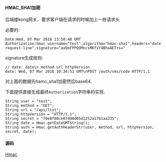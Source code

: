 #### HMAC_SHA1加密

后端接kong网关，要求客户端在请求的时候加上一些请求头

必要的:
```
Date:Wed, 07 Mar 2018 13:58:48 GMT
Authorization:hmac username="test",algorithm="hmac-sha1",headers="date request-line",signature="axQeFPPQOMncsMKfxY4BhaAETrs="
```


signature生成规则:
```$xslt
// date: date\n method url httpVersion
date: Wed, 07 Mar 2018 10:34:51 GMT\nPOST /auth/sms/code HTTP/1.1
```

对上面的数据先hamc_sha1加密然后base64.

下面提供直接生成最终`Authorization`字符串的实现.
```
String user = "test";
String method = "GET";
String url = "/api/list";
String httpVersion = "HTTP/1.1";
String secret = "70e8f08ce07490d05d1252a17b1aa335";
String date = Hmac.getDateGMTString();
String auth = Hmac.getAuthHeaderStr(user, method, url, httpVersion, secret, date);
```

#### 源码
[Hmac](https://github.com/CCtomorrow/JavaSample/blob/master/normalsample/src/main/java/com/qy/hmac/Hmac.java)
